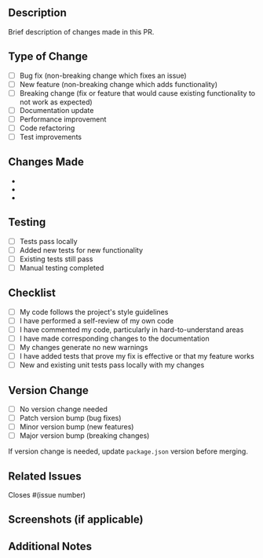## Description

Brief description of changes made in this PR.

## Type of Change

- [ ] Bug fix (non-breaking change which fixes an issue)
- [ ] New feature (non-breaking change which adds functionality)
- [ ] Breaking change (fix or feature that would cause existing functionality to not work as expected)
- [ ] Documentation update
- [ ] Performance improvement
- [ ] Code refactoring
- [ ] Test improvements

## Changes Made

- 
- 
- 

## Testing

- [ ] Tests pass locally
- [ ] Added new tests for new functionality
- [ ] Existing tests still pass
- [ ] Manual testing completed

## Checklist

- [ ] My code follows the project's style guidelines
- [ ] I have performed a self-review of my own code
- [ ] I have commented my code, particularly in hard-to-understand areas
- [ ] I have made corresponding changes to the documentation
- [ ] My changes generate no new warnings
- [ ] I have added tests that prove my fix is effective or that my feature works
- [ ] New and existing unit tests pass locally with my changes

## Version Change

- [ ] No version change needed
- [ ] Patch version bump (bug fixes)
- [ ] Minor version bump (new features)
- [ ] Major version bump (breaking changes)

If version change is needed, update `package.json` version before merging.

## Related Issues

Closes #(issue number)

## Screenshots (if applicable)

<!-- Add screenshots here if the changes affect the UI or output -->

## Additional Notes

<!-- Any additional information that reviewers should know --> 